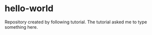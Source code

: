 # hello-world
Repository created by following tutorial.
The tutorial asked me to type something here.
